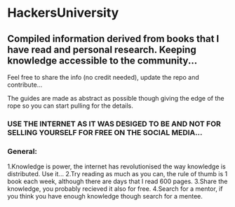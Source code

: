 # HackersUniversity
## Compiled information derived from books that I have read and personal research. Keeping knowledge accessible to the community...

Feel free to share the info (no credit needed), update the repo and contribute...

The guides are made as abstract as possible though giving the edge of the rope so you can start pulling for the details.

### USE THE INTERNET AS IT WAS DESIGED TO BE AND NOT FOR SELLING YOURSELF FOR FREE ON THE SOCIAL MEDIA...

### General:

1.Knowledge is power, the internet has revolutionised the way knowledge is distributed. Use it...
2.Try reading as much as you can, the rule of thumb is 1 book each week, although there are days that I read 600 pages.
3.Share the knowledge, you probably recieved it also for free.
4.Search for a mentor, if you think you have enough knowledge though search for a mentee.
